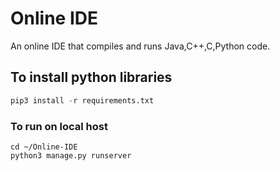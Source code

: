

# Online IDE
An online IDE that compiles and runs Java,C++,C,Python code.

## To install python libraries
```python
pip3 install -r requirements.txt
```

### To run on local host
	cd ~/Online-IDE
	python3 manage.py runserver
